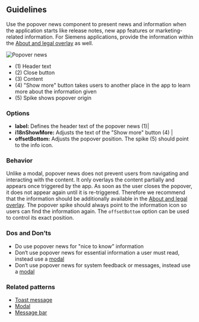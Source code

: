 ## Guidelines

Use the popover news component to present news and information when the application starts like release notes, new app features or marketing-related information. For Siemens applications, provide the information within the [About and legal overlay](../about-and-legal) as well.

![Popover news](https://www.figma.com/design/wEptRgAezDU1z80Cn3eZ0o/iX-Pattern-Illustrations?type=design&node-id=1013-70517&mode=design&t=Ntzn8IlSOlPey8s5-11)

- (1) Header text
- (2) Close button
- (3) Content
- (4) "Show more" button takes users to another place in the app to learn more about the information given
- (5) Spike shows popover origin

### Options

- **label:** Defines the header text of the popover news (1)|
- **i18nShowMore:** Adjusts the text of the "Show more" button (4) |
- **offsetBottom:** Adjusts the popover position. The spike (5) should point to the info icon.

### Behavior

Unlike a modal, popover news does not prevent users from navigating and interacting with the content. It only overlays the content partially and appears once triggered by the app. As soon as the user closes the popover, it does not appear again until it is re-triggered. Therefore we recommend that the information should be additionally available in the [About and legal overlay](../about-and-legal). The popover spike should always point to the information icon so users can find the information again. The `offsetBottom` option can be used to control its exact position.

### Dos and Don’ts

- Do use popover news for "nice to know" information
- Don‘t use popover news for essential information a user must read, instead use a [modal](../messagebar)
- Don‘t use popover news for system feedback or messages, instead use a [modal](../toast)

### Related patterns

- [Toast message](../toast)
- [Modal](../modal)
- [Message bar](../messagebar)
